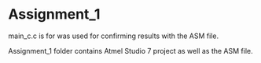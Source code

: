 # Assignment_1

main_c.c is for was used for confirming results with the ASM file.

Assignment_1 folder contains Atmel Studio 7 project as well as the ASM file.
